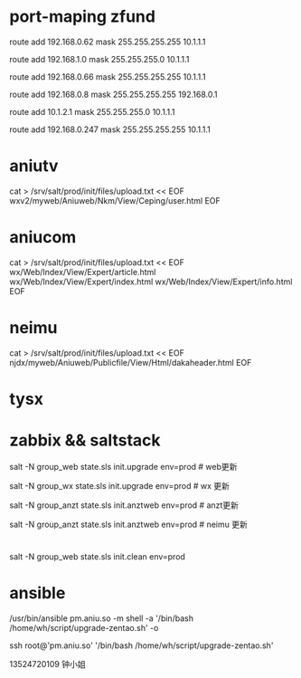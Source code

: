 # port-maping zfund

route add 192.168.0.62 mask 255.255.255.255 10.1.1.1

route add 192.168.1.0 mask 255.255.255.0 10.1.1.1

route add 192.168.0.66 mask 255.255.255.255 10.1.1.1


route add 192.168.0.8 mask 255.255.255.255 192.168.0.1

route add 10.1.2.1 mask 255.255.255.0 10.1.1.1

route add 192.168.0.247 mask 255.255.255.255 10.1.1.1
# aniutv

cat > /srv/salt/prod/init/files/upload.txt << EOF
wxv2/myweb/Aniuweb/Nkm/View/Ceping/user.html
EOF


# aniucom

cat > /srv/salt/prod/init/files/upload.txt << EOF
wx/Web/Index/View/Expert/article.html
wx/Web/Index/View/Expert/index.html
wx/Web/Index/View/Expert/info.html
EOF

# neimu

cat > /srv/salt/prod/init/files/upload.txt << EOF
njdx/myweb/Aniuweb/Publicfile/View/Html/dakaheader.html
EOF

# tysx


# zabbix && saltstack

salt -N group_web state.sls init.upgrade env=prod   # web更新

salt -N group_wx state.sls init.upgrade env=prod    # wx 更新

salt -N group_anzt state.sls init.anztweb env=prod  # anzt更新

salt -N group_anzt state.sls init.anztweb env=prod  # neimu 更新

#
salt -N group_web state.sls init.clean env=prod


# ansible

/usr/bin/ansible pm.aniu.so -m shell -a '/bin/bash /home/wh/script/upgrade-zentao.sh' -o

ssh root@'pm.aniu.so' '/bin/bash /home/wh/script/upgrade-zentao.sh'


13524720109 钟小姐
